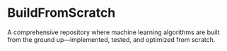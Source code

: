 # BuildFromScratch
A comprehensive repository where machine learning algorithms are built from the ground up—implemented, tested, and optimized from scratch.
